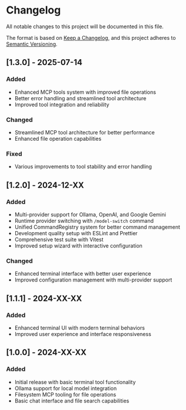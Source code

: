 # Changelog

All notable changes to this project will be documented in this file.

The format is based on [Keep a Changelog](https://keepachangelog.com/en/1.0.0/),
and this project adheres to [Semantic Versioning](https://semver.org/spec/v2.0.0.html).

## [1.3.0] - 2025-07-14

### Added
- Enhanced MCP tools system with improved file operations
- Better error handling and streamlined tool architecture
- Improved tool integration and reliability

### Changed
- Streamlined MCP tool architecture for better performance
- Enhanced file operation capabilities

### Fixed
- Various improvements to tool stability and error handling

## [1.2.0] - 2024-12-XX

### Added
- Multi-provider support for Ollama, OpenAI, and Google Gemini
- Runtime provider switching with `/model-switch` command
- Unified CommandRegistry system for better command management
- Development quality setup with ESLint and Prettier
- Comprehensive test suite with Vitest
- Improved setup wizard with interactive configuration

### Changed
- Enhanced terminal interface with better user experience
- Improved configuration management with multi-provider support

## [1.1.1] - 2024-XX-XX

### Added
- Enhanced terminal UI with modern terminal behaviors
- Improved user experience and interface responsiveness

## [1.0.0] - 2024-XX-XX

### Added
- Initial release with basic terminal tool functionality
- Ollama support for local model integration
- Filesystem MCP tooling for file operations
- Basic chat interface and file search capabilities